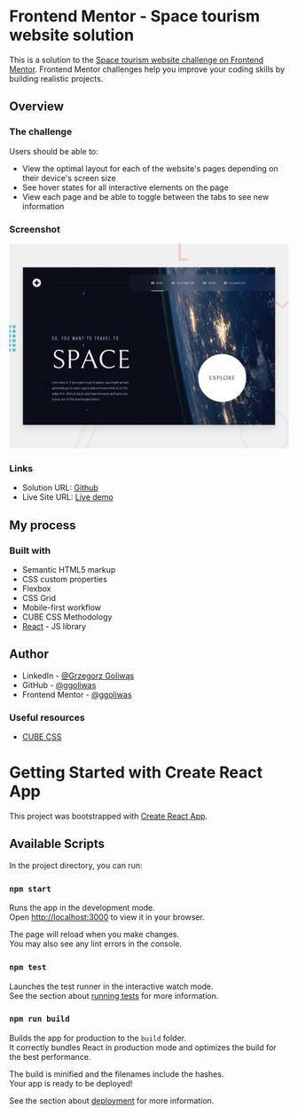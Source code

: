# Frontend Mentor - Space tourism website solution

This is a solution to the [Space tourism website challenge on Frontend Mentor](https://www.frontendmentor.io/challenges/space-tourism-multipage-website-gRWj1URZ3). Frontend Mentor challenges help you improve your coding skills by building realistic projects. 

## Overview

### The challenge

Users should be able to:

- View the optimal layout for each of the website's pages depending on their device's screen size
- See hover states for all interactive elements on the page
- View each page and be able to toggle between the tabs to see new information

### Screenshot

![](./design/preview.jpg)

### Links

- Solution URL: [Github](https://github.com/ggoliwas/space-tourism-website)
- Live Site URL: [Live demo](https://ggoliwas.github.io/space-tourism-website/)

## My process

### Built with

- Semantic HTML5 markup
- CSS custom properties
- Flexbox
- CSS Grid
- Mobile-first workflow
- CUBE CSS Methodology
- [React](https://reactjs.org/) - JS library

## Author

- LinkedIn - [@Grzegorz Goliwąs](https://www.linkedin.com/in/ggoliwas/)
- GitHub - [@ggoliwas](https://www.your-site.com)
- Frontend Mentor - [@ggoliwas](https://www.frontendmentor.io/profile/ggoliwas)

### Useful resources

- [CUBE CSS](https://cube.fyi/)

# Getting Started with Create React App

This project was bootstrapped with [Create React App](https://github.com/facebook/create-react-app).

## Available Scripts

In the project directory, you can run:

### `npm start`

Runs the app in the development mode.\
Open [http://localhost:3000](http://localhost:3000) to view it in your browser.

The page will reload when you make changes.\
You may also see any lint errors in the console.

### `npm test`

Launches the test runner in the interactive watch mode.\
See the section about [running tests](https://facebook.github.io/create-react-app/docs/running-tests) for more information.

### `npm run build`

Builds the app for production to the `build` folder.\
It correctly bundles React in production mode and optimizes the build for the best performance.

The build is minified and the filenames include the hashes.\
Your app is ready to be deployed!

See the section about [deployment](https://facebook.github.io/create-react-app/docs/deployment) for more information.
